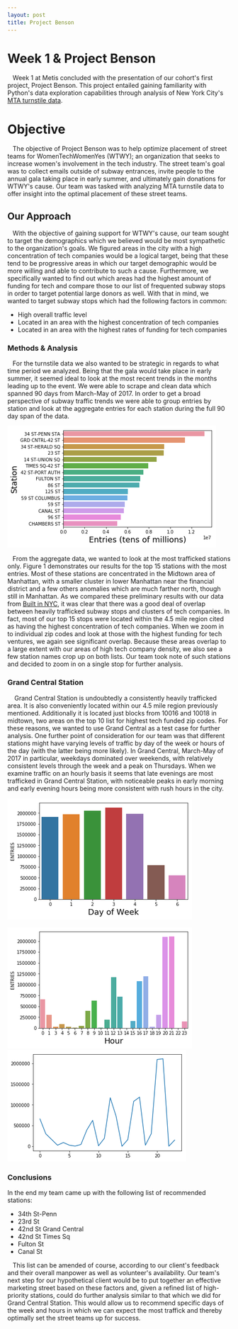 ```yaml
---
layout: post
title: Project Benson 
---
```

# Week 1 & Project Benson
&nbsp;&nbsp;&nbsp;Week 1 at Metis concluded with the presentation of our cohort's first project, Project Benson. This project entailed gaining familiarity with Python's data exploration capabilities through analysis of New York City's [MTA turnstile data](http://web.mta.info/developers/turnstile.html).   

# Objective
&nbsp;&nbsp;&nbsp;The objective of Project Benson was to help optimize placement of street teams for WomenTechWomenYes (WTWY); an organization that seeks to increase women's involvement in the tech industry. The street team's goal was to collect emails outside of subway entrances, invite people to the annual gala taking place in early summer, and ultimately gain donations for WTWY's cause. Our team was tasked with analyzing MTA turnstile data to offer insight into the optimal placement of these street teams.  
## Our Approach
&nbsp;&nbsp;&nbsp;With the objective of gaining support for WTWY's cause, our team sought to target the demographics which we believed would be most sympathetic to the organization's goals. We figured areas in the city with a high concentration of tech companies would be a logical target, being that these tend to be progressive areas in which our target demographic would be more willing and able to contribute to such a cause. Furthermore, we specifically wanted to find out which areas had the highest amount of funding for tech and compare those to our list of frequented subway stops in order to target potential large donors as well. With that in mind, we wanted to target subway stops which had the following factors in common:    
* High overall traffic level  
* Located in an area with the highest concentration of tech companies   
* Located in an area with the highest rates of funding for tech companies  

### Methods & Analysis  
 
&nbsp;&nbsp;&nbsp;For the turnstile data we also wanted to be strategic in regards to what time period we analyzed. Being that the gala would take place in early summer, it seemed ideal to look at the most recent trends in the months leading up to the event. We were able to scrape and clean data which spanned 90 days from March-May of 2017. In order to get a broad perspective of subway traffic trends we were able to group entries by station and look at the aggregate entries for each station during the full 90 day span of the data.  

![Fig 1](https://github.com/hectorhcuevas/hectorhcuevas.github.io/blob/master/images/Entries_total.png)
   
&nbsp;&nbsp;&nbsp;From the aggregate data, we wanted to look at the most trafficked stations only. Figure 1 demonstrates our results for the top 15 stations with the most entries. Most of these stations are concentrated in the Midtown area of Manhattan, with a smaller cluster in lower Manhattan near the financial district and a few others anomalies which are much farther north, though still in Manhattan. As we compared these preliminary results with our data from [Built in NYC](https://www.builtinnyc.com/2016/12/13/big-tech-companies-nyc-locations), it was clear that there was a good deal of overlap between heavily trafficked subway stops and clusters of tech companies. In fact, most of our top 15 stops were located within the 4.5 mile region cited as having the highest concentration of tech companies. When we zoom in to individual zip codes and look at those with the highest funding for tech ventures, we again see significant overlap. Because these areas overlap to a large extent with our areas of high tech company density, we also see a few station names crop up on both lists. Our team took note of such stations and decided to zoom in on a single stop for further analysis.

### Grand Central Station
&nbsp;&nbsp;&nbsp; Grand Central Station is undoubtedly a consistently heavily trafficked area. It is also conveniently located within our 4.5 mile region previously mentioned. Additionally it is located just blocks from 10016 and 10018 in midtown, two areas on the top 10 list for highest tech funded zip codes. For these reasons, we wanted to use Grand Central as a test case for further analysis. One further point of consideration for our team was that different stations might have varying levels of traffic by day of the week or hours of the day (with the latter being more likely). In Grand Central, March-May of 2017 in particular, weekdays dominated over weekends, with relatively consistent levels through the week and a peak on Thursdays. When we examine traffic on an hourly basis it seems that late evenings are most trafficked in Grand Central Station, with noticeable peaks in early morning and early evening hours being more consistent with rush hours in the city.   

![Fig 2](https://github.com/hectorhcuevas/hectorhcuevas.github.io/blob/master/images/GRND_CNTRL.png) 
    
    
![fig 3](https://github.com/hectorhcuevas/hectorhcuevas.github.io/blob/master/images/GRND_CNTRL_hourly.png) ![fig 4](https://github.com/hectorhcuevas/hectorhcuevas.github.io/blob/master/images/Line_chrt.png)
### Conclusions
   In the end my team came up with the following list of recommended stations:  
* 34th St-Penn 
* 23rd St 
* 42nd St Grand Central
* 42nd St Times Sq
* Fulton St
* Canal St

&nbsp;&nbsp;&nbsp;This list can be amended of course, according to our client's feedback and their overall manpower as well as volunteer's availability. Our team's next step for our hypothetical client would be to put together an effective marketing street based on these factors and, given a refined list of high-priority stations, could do further analysis similar to that which we did for Grand Central Station. This would allow us to recommend specific days of the week and hours in which we can expect the most traffick and thereby optimally set the street teams up for success.





